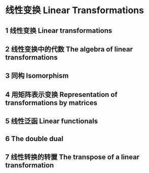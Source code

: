 # 线性变换 Linear Transformations

## $1$ 线性变换 Linear transformations

## $2$ 线性变换中的代数 The algebra of linear transformations

## $3$ 同构 Isomorphism

## $4$ 用矩阵表示变换 Representation of transformations by matrices

## $5$ 线性泛函 Linear functionals

## $6$ The double dual

## $7$ 线性转换的转置 The transpose of a linear transformation
